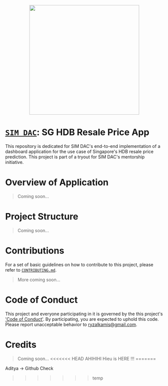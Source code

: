 <p align="center"><a href="http://simdaclub.com/">
  <img width="350" height="350"  src="https://i.imgur.com/OS0Eood.png"></a>
</p>

# [`SIM DAC`](http://simdaclub.com/): SG HDB Resale Price App

This repository is dedicated for SIM DAC's end-to-end implementation of a dashboard application for the use case of Singapore's HDB resale price prediction. This project is part of a tryout for SIM DAC's mentorship initiative.

# Overview of Application
> Coming soon...

# Project Structure
> Coming soon...

# Contributions
For a set of basic guidelines on how to contribute to this project, please refer to [`CONTRIBUTING.md`](./CONTRIBUTING.md).

> More coming soon...

# Code of Conduct
This project and everyone participating in it is governed by the this project's ['Code of Conduct'](./CODE_OF_CONDUCT.md). By participating, you are expected to uphold this code. Please report unacceptable behavior to [ryzalkamis@gmail.com](mailto:ryzalkamis@gmail.com).

# Credits
> Coming soon...
<<<<<<< HEAD
AHIHIHI Hieu is HERE !!!
=======

Aditya -> Github Check
>>>>>>> temp
